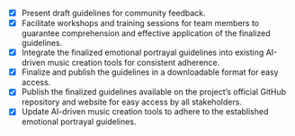 - [x] Present draft guidelines for community feedback.
- [x] Facilitate workshops and training sessions for team members to guarantee comprehension and effective application of the finalized guidelines.
- [x] Integrate the finalized emotional portrayal guidelines into existing AI-driven music creation tools for consistent adherence.
- [x] Finalize and publish the guidelines in a downloadable format for easy access.
- [x] Publish the finalized guidelines available on the project’s official GitHub repository and website for easy access by all stakeholders.
- [x] Update AI-driven music creation tools to adhere to the established emotional portrayal guidelines.